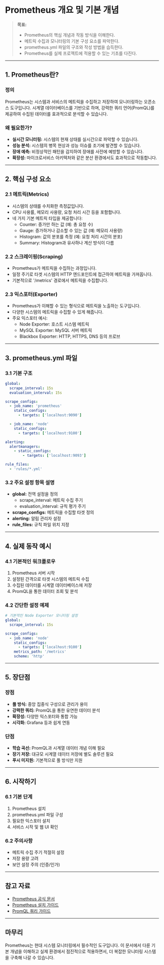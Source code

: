 # Prometheus 개요 및 기본 개념

> **목표:**  
> - Prometheus의 핵심 개념과 작동 방식을 이해한다.
> - 메트릭 수집과 모니터링의 기본 구성 요소를 파악한다.
> - prometheus.yml 파일의 구조와 작성 방법을 습득한다.
> - Prometheus를 실제 프로젝트에 적용할 수 있는 기초를 다진다.

---

## 1. Prometheus란?

### 정의
Prometheus는 시스템과 서비스의 메트릭을 수집하고 저장하여 모니터링하는 오픈소스 도구입니다. 시계열 데이터베이스를 기반으로 하며, 강력한 쿼리 언어(PromQL)를 제공하여 수집된 데이터를 효과적으로 분석할 수 있습니다.

### 왜 필요한가?
- **실시간 모니터링:** 시스템의 현재 상태를 실시간으로 파악할 수 있습니다.
- **성능 분석:** 시스템의 병목 현상과 성능 이슈를 조기에 발견할 수 있습니다.
- **장애 예측:** 비정상적인 패턴을 감지하여 장애를 사전에 예방할 수 있습니다.
- **확장성:** 마이크로서비스 아키텍처와 같은 분산 환경에서도 효과적으로 작동합니다.

---

## 2. 핵심 구성 요소

### 2.1 메트릭(Metrics)
- 시스템의 상태를 수치화한 측정값입니다.
- CPU 사용률, 메모리 사용량, 요청 처리 시간 등을 포함합니다.
- 네 가지 기본 메트릭 타입을 제공합니다:
  - Counter: 증가만 하는 값 (예: 총 요청 수)
  - Gauge: 증가하거나 감소할 수 있는 값 (예: 메모리 사용량)
  - Histogram: 값의 분포를 측정 (예: 요청 처리 시간의 분포)
  - Summary: Histogram과 유사하나 계산 방식이 다름

### 2.2 스크레이핑(Scraping)
- Prometheus가 메트릭을 수집하는 과정입니다.
- 일정 주기로 타겟 시스템의 HTTP 엔드포인트에 접근하여 메트릭을 가져옵니다.
- 기본적으로 '/metrics' 경로에서 메트릭을 수집합니다.

### 2.3 익스포터(Exporter)
- Prometheus가 이해할 수 있는 형식으로 메트릭을 노출하는 도구입니다.
- 다양한 시스템의 메트릭을 수집할 수 있게 해줍니다.
- 주요 익스포터 예시:
  - Node Exporter: 호스트 시스템 메트릭
  - MySQL Exporter: MySQL 서버 메트릭
  - Blackbox Exporter: HTTP, HTTPS, DNS 등의 프로브

---

## 3. prometheus.yml 파일

### 3.1 기본 구조
```yaml
global:
  scrape_interval: 15s
  evaluation_interval: 15s

scrape_configs:
  - job_name: 'prometheus'
    static_configs:
      - targets: ['localhost:9090']

  - job_name: 'node'
    static_configs:
      - targets: ['localhost:9100']

alerting:
  alertmanagers:
    - static_configs:
        - targets: ['localhost:9093']

rule_files:
  - 'rules/*.yml'
```

### 3.2 주요 설정 항목 설명
- **global:** 전역 설정을 정의
  - scrape_interval: 메트릭 수집 주기
  - evaluation_interval: 규칙 평가 주기
- **scrape_configs:** 메트릭을 수집할 타겟 정의
- **alerting:** 알림 관리자 설정
- **rule_files:** 규칙 파일 위치 지정

---

## 4. 실제 동작 예시

### 4.1 기본적인 워크플로우
1. Prometheus 서버 시작
2. 설정된 간격으로 타겟 시스템의 메트릭 수집
3. 수집된 데이터를 시계열 데이터베이스에 저장
4. PromQL을 통한 데이터 조회 및 분석

### 4.2 간단한 설정 예제
```yaml
# 기본적인 Node Exporter 모니터링 설정
global:
  scrape_interval: 15s

scrape_configs:
  - job_name: 'node'
    static_configs:
      - targets: ['localhost:9100']
    metrics_path: '/metrics'
    scheme: 'http'
```

---

## 5. 장단점

### 장점
- **풀 방식:** 중앙 집중식 구성으로 관리가 용이
- **강력한 쿼리:** PromQL을 통한 유연한 데이터 분석
- **확장성:** 다양한 익스포터와 통합 가능
- **시각화:** Grafana 등과 쉽게 연동

### 단점
- **학습 곡선:** PromQL과 시계열 데이터 개념 이해 필요
- **장기 저장:** 대규모 시계열 데이터 저장에 별도 솔루션 필요
- **푸시 미지원:** 기본적으로 풀 방식만 지원

---

## 6. 시작하기

### 6.1 기본 단계
1. Prometheus 설치
2. prometheus.yml 파일 구성
3. 필요한 익스포터 설치
4. 서비스 시작 및 웹 UI 확인

### 6.2 주의사항
- 메트릭 수집 주기 적절히 설정
- 저장 용량 고려
- 보안 설정 주의 (인증/인가)

---

## 참고 자료

- [Prometheus 공식 문서](https://prometheus.io/docs/introduction/overview/)
- [Prometheus 설치 가이드](https://prometheus.io/docs/prometheus/latest/getting_started/)
- [PromQL 쿼리 가이드](https://prometheus.io/docs/prometheus/latest/querying/basics/)

---

## 마무리

Prometheus는 현대 시스템 모니터링에서 필수적인 도구입니다. 이 문서에서 다룬 기본 개념을 이해하고 실제 환경에서 점진적으로 적용하면서, 더 복잡한 모니터링 시스템을 구축해 나갈 수 있습니다.
